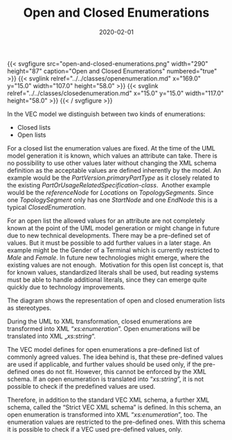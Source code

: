 ﻿---
title: Open and Closed Enumerations
toc: false
type: specs
layout: diagram
date: "2020-02-01"
draft: false
specification: VEC
version: 1.2.0
documentType: "Recommendation"
elementType: Diagram
classes:
  - OpenEnumeration
  - ClosedEnumeration
menu:
  VEC-1.2.0:    
    parent: basic-datatypes
    identifier: basic-datatypes/open-and-closed-enumerations
    weight: 1002006 

# Prev/next pager order (if `docs_section_pager` enabled in `params.toml`)
weight: 1002006
---
{{< svgfigure src="open-and-closed-enumerations.png" width="290" height="87" caption="Open and Closed Enumerations" numbered="true" >}}
  {{< svglink relref="../../classes/openenumeration.md" x="169.0" y="15.0" width="107.0" height="58.0" >}}
  {{< svglink relref="../../classes/closedenumeration.md" x="15.0" y="15.0" width="117.0" height="58.0" >}}
{{< / svgfigure >}}
<p> In the VEC model we distinguish between two kinds of enumerations:      </p>      <ul>       <li> Closed lists        </li>       <li> Open lists        </li>     </ul>     <p> For a closed list the enumeration values are fixed. At the time of the UML model generation it is known, which values an attribute can take. There is no possibility to use other values later without changing the XML schema definition as the acceptable values are defined inherently by the model. An example would be the <i>PartVersion.primaryPartType</i> as it closely related to the existing <i>PartOrUsageRelatedSp</i><i>ecification-class</i>.&#160; Another example would be the <i>referenceNode</i> for <i>Locations</i> on <i>TopologySegments</i>. Since one <i>TopologySegment</i> only has one <i>StartNode</i> and one <i>EndNode</i> this is a typical <i>ClosedEnumeration</i>.      </p>      <p> For an open list the allowed values for an attribute are not completely known at the point of the UML model generation or might change in future due to new technical developments. There may be a pre-defined set of values. But it must be possible to add further values in a later stage. An example might be the Gender of a Terminal which is currently restricted to <i>Male</i> and <i>Female</i>. In future new technologies might emerge, where the existing values are not enough.&#160; Motivation for this open list concept is, that for known values, standardized literals shall be used, but reading systems must be able to handle additional literals, since they can emerge quite quickly due to technology improvements.      </p>      <p> The diagram shows the representation of open and closed enumeration lists as stereotypes.      </p>      <p> During the UML to XML transformation, closed enumerations are transformed into XML &ldquo;<i>xs:enumeration</i>&rdquo;. Open enumerations will be translated into XML &bdquo;<i>xs:string</i>&ldquo;.      </p>      <p> The VEC model defines for open enumerations a pre-defined list of commonly agreed values. The idea behind is, that these pre-defined values are used if applicable, and further values should be used only, if the pre-defined ones do not fit. However, this cannot be enforced by the XML schema. If an open enumeration is translated into &ldquo;<i>xs:string</i>&rdquo;, it is not possible to check if the predefined values are used.      </p>      <p> Therefore, in addition to the standard VEC XML schema, a further XML schema, called the &ldquo;Strict VEC XML schema&rdquo; is defined. In this schema, an open enumeration is transformed into XML &ldquo;<i>xs:enumeration</i>&rdquo;, too. The enumeration values are restricted to the pre-defined ones. With this schema it is possible to check if a VEC used pre-defined values, only.      </p>